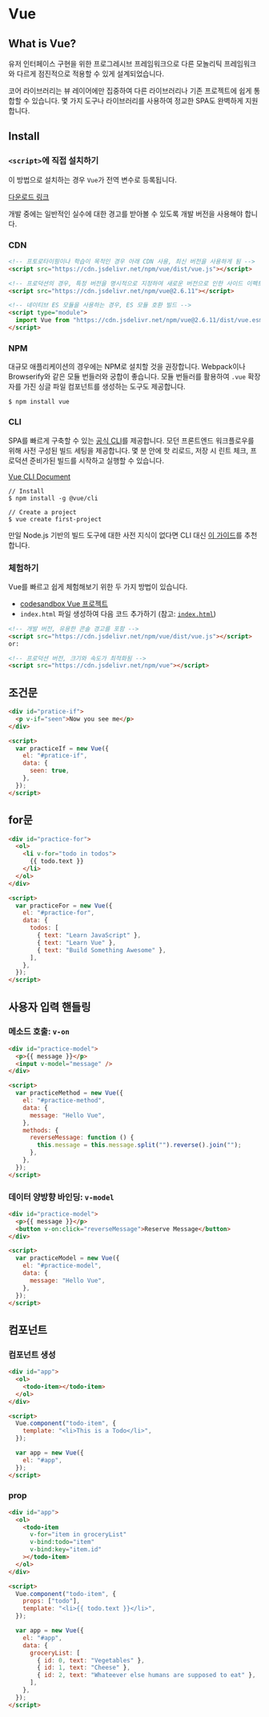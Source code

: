 # Vue

## What is Vue?

유저 인터페이스 구현을 위한 프로그레시브 프레임워크으로 다른 모놀리틱 프레임워크와 다르게 점진적으로 적용할 수 있게 설계되었습니다.

코어 라이브러리는 뷰 레이어에만 집중하여 다른 라이브러리나 기존 프로젝트에 쉽게 통합할 수 있습니다. 몇 가지 도구나 라이브러리를 사용하여 정교한 SPA도 완벽하게 지원합니다.

## Install

### `<script>`에 직접 설치하기

이 방법으로 설치하는 경우 `Vue`가 전역 변수로 등록됩니다.

[다운로드 링크](https://vuejs.org/v2/guide/installation.html#Direct-lt-script-gt-Include)

개발 중에는 일반적인 실수에 대한 경고를 받아볼 수 있도록 개발 버전을 사용해야 합니다.

### CDN

```html
<!-- 프토로타이핑이나 학습이 목적인 경우 아래 CDN 사용, 최신 버전을 사용하게 됨 -->
<script src="https://cdn.jsdelivr.net/npm/vue/dist/vue.js"></script>

<!-- 프로덕션의 경우, 특정 버전을 명시적으로 지정하여 새로운 버전으로 인한 사이드 이펙트 방지하는 것이 좋음 -->
<script src="https://cdn.jsdelivr.net/npm/vue@2.6.11"></script>

<!-- 네이티브 ES 모듈을 사용하는 경우, ES 모듈 호환 빌드 -->
<script type="module">
  import Vue from "https://cdn.jsdelivr.net/npm/vue@2.6.11/dist/vue.esm.browser.js";
</script>
```

### NPM

대규모 애플리케이션의 경우에는 NPM로 설치할 것을 권장합니다. Webpack이나 Browserify와 같은 모듈 번들러와 궁합이 좋습니다. 모듈 번들러를 활용하여 `.vue` 확장자를 가진 싱글 파일 컴포넌트를 생성하는 도구도 제공합니다.

```shell
$ npm install vue
```

### CLI

SPA를 빠르게 구축할 수 있는 [공식 CLI](https://github.com/vuejs/vue-cli)를 제공합니다. 모던 프론트엔드 워크플로우를 위해 사전 구성된 빌드 세팅을 제공합니다. 몇 분 안에 핫 리로드, 저장 시 린트 체크, 프로덕션 준비가된 빌드를 시작하고 실행할 수 있습니다.

[Vue CLI Document](https://cli.vuejs.org/)

```cli
// Install
$ npm install -g @vue/cli

// Create a project
$ vue create first-project
```

만일 Node.js 기반의 빌드 도구에 대한 사전 지식이 없다면 CLI 대신 [이 가이드](https://vuejs.org/v2/guide/)를 추천합니다.

### 체험하기

Vue를 빠르고 쉽게 체험해보기 위한 두 가지 방법이 있습니다.

- [codesandbox Vue 프로젝트](https://codesandbox.io/s/github/vuejs/vuejs.org/tree/master/src/v2/examples/vue-20-hello-world)
- `index.html` 파일 생성하여 다음 코드 추가하기 (참고: [`index.html`](https://github.com/vuejs/vuejs.org/blob/master/src/v2/examples/vue-20-hello-world/index.html))

```html
<!-- 개발 버전, 유용한 콘솔 경고를 포함 -->
<script src="https://cdn.jsdelivr.net/npm/vue/dist/vue.js"></script>
or:

<!-- 프로덕션 버전, 크기와 속도가 최적화됨 -->
<script src="https://cdn.jsdelivr.net/npm/vue"></script>
```

## 조건문

```html
<div id="pratice-if">
  <p v-if="seen">Now you see me</p>
</div>

<script>
  var practiceIf = new Vue({
    el: "#pratice-if",
    data: {
      seen: true,
    },
  });
</script>
```

## for문

```html
<div id="practice-for">
  <ol>
    <li v-for="todo in todos">
      {{ todo.text }}
    </li>
  </ol>
</div>

<script>
  var practiceFor = new Vue({
    el: "#practice-for",
    data: {
      todos: [
        { text: "Learn JavaScript" },
        { text: "Learn Vue" },
        { text: "Build Something Awesome" },
      ],
    },
  });
</script>
```

## 사용자 입력 핸들링

### 메소드 호출: `v-on`

```html
<div id="practice-model">
  <p>{{ message }}</p>
  <input v-model="message" />
</div>

<script>
  var practiceMethod = new Vue({
    el: "#practice-method",
    data: {
      message: "Hello Vue",
    },
    methods: {
      reverseMessage: function () {
        this.message = this.message.split("").reverse().join("");
      },
    },
  });
</script>
```

### 데이터 양방향 바인딩: `v-model`

```html
<div id="practice-model">
  <p>{{ message }}</p>
  <button v-on:click="reverseMessage">Reserve Message</button>
</div>

<script>
  var practiceModel = new Vue({
    el: "#practice-model",
    data: {
      message: "Hello Vue",
    },
  });
</script>
```

## 컴포넌트

### 컴포넌트 생성

```html
<div id="app">
  <ol>
    <todo-item></todo-item>
  </ol>
</div>

<script>
  Vue.component("todo-item", {
    template: "<li>This is a Todo</li>",
  });

  var app = new Vue({
    el: "#app",
  });
</script>
```

### prop

```html
<div id="app">
  <ol>
    <todo-item
      v-for="item in groceryList"
      v-bind:todo="item"
      v-bind:key="item.id"
    ></todo-item>
  </ol>
</div>

<script>
  Vue.component("todo-item", {
    props: ["todo"],
    template: "<li>{{ todo.text }}</li>",
  });

  var app = new Vue({
    el: "#app",
    data: {
      groceryList: [
        { id: 0, text: "Vegetables" },
        { id: 1, text: "Cheese" },
        { id: 2, text: "Whateever else humans are supposed to eat" },
      ],
    },
  });
</script>
```
